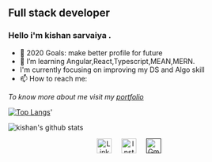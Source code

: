 ## Full stack developer
### <p>Hello i'm kishan sarvaiya .</p>
- 🥅 2020 Goals: make better profile for future
- 🌱 I’m learning Angular,React,Typescript,MEAN,MERN.
- I'm currently focusing on improving my DS and Algo skill
- 📫 How to reach me: 



*To know more about me visit my [portfolio](https://kishan200.github.io/)*

 
[![Top Langs](https://github-readme-stats.vercel.app/api/top-langs/?username=kishan200&layout=compact&show_icons=true&theme=radical)](https://github.com/kishan200/github-readme-stats)'

 ![kishan's github stats](https://github-readme-stats.vercel.app/api?username=kishan200&show_icons=true&theme=radical)
 

<p align="center">
  <a href="https://www.linkedin.com/in//"><img src="https://cdn.jsdelivr.net/npm/simple-icons@v3/icons/linkedin.svg" width="30px" alt="LinkedIn"></a> &nbsp; &nbsp;
  <a href="https://www.instagram.com/kishan_20/"><img src="https://cdn.jsdelivr.net/npm/simple-icons@v3/icons/instagram.svg" width="30px" alt="Instagram"></a> &nbsp; &nbsp;
  <a href=""><img src="https://cdn.jsdelivr.net/npm/simple-icons@v3/icons/gmail.svg" width="30px" alt="Gmail"></a> &nbsp; &nbsp;
</p>
  
